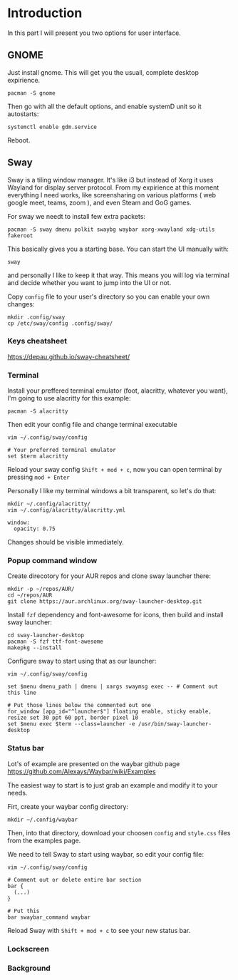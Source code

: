 # Introduction

In this part I will present you two options for user interface.

## GNOME

Just install gnome. This will get you the usuall, complete desktop expirience.

```
pacman -S gnome
```

Then go with all the default options, and enable systemD unit so it autostarts:

```
systemctl enable gdm.service
```

Reboot.


## Sway

Sway is a tiling window manager. It's like i3 but instead of Xorg it uses Wayland for display server protocol. From my expirience at this moment everything I need works, 
like screensharing on various platforms ( web google meet, teams, zoom ), and even Steam and GoG games.

For sway we needt to install few extra packets:

```
pacman -S sway dmenu polkit swaybg waybar xorg-xwayland xdg-utils fakeroot
```

This basically gives you a starting base. You can start the UI manually with:

```
sway
```

and personally I like to keep it that way. This means you will log via terminal and decide whether you want to jump into the UI or not.

Copy `config` file to your user's directory so you can enable your own changes:

```
mkdir .config/sway
cp /etc/sway/config .config/sway/
```

### Keys cheatsheet

https://depau.github.io/sway-cheatsheet/

### Terminal

Install your preffered terminal emulator (foot, alacritty, whatever you want), I'm going to use alacritty for this example:

```
pacman -S alacritty
```

Then edit your config file and change terminal executable

```
vim ~/.config/sway/config

# Your preferred terminal emulator
set $term alacritty
```

Reload your sway config `Shift + mod + c`, now you can open terminal by pressing `mod + Enter`

Personally I like my terminal windows a bit transparent, so let's do that:

```
mkdir ~/.config/alacritty/
vim ~/.config/alacritty/alacritty.yml

window:
  opacity: 0.75

```

Changes should be visible immediately.

### Popup command window

Create direcotory for your AUR repos and clone sway launcher there:

```
mkdir -p ~/repos/AUR/
cd ~/repos/AUR
git clone https://aur.archlinux.org/sway-launcher-desktop.git
```

Install `fzf` dependency and font-awesome for icons, then build and install sway launcher:

```
cd sway-launcher-desktop
pacman -S fzf ttf-font-awesome
makepkg --install
```

Configure sway to start using that as our launcher:

```
vim ~/.config/sway/config

set $menu dmenu_path | dmenu | xargs swaymsg exec -- # Comment out this line

# Put those lines below the commented out one
for_window [app_id="^launcher$"] floating enable, sticky enable, resize set 30 ppt 60 ppt, border pixel 10
set $menu exec $term --class=launcher -e /usr/bin/sway-launcher-desktop

```


### Status bar

Lot's of example are presented on the waybar github page https://github.com/Alexays/Waybar/wiki/Examples

The easiest way to start is to just grab an example and modify it to your needs.

Firt, create your waybar config directory:

```
mkdir ~/.config/waybar
```

Then, into that directory, download your choosen `config` and `style.css` files from the examples page.

We need to tell Sway to start using waybar, so edit your config file:

```
vim ~/.config/sway/config

# Comment out or delete entire bar section
bar {
  (...)
}

# Put this
bar swaybar_command waybar
```

Reload Sway with `Shift + mod + c` to see your new status bar.

### Lockscreen



### Background

